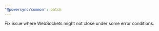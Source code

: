 ```yaml
---
'@powersync/common': patch
---
```


Fix issue where WebSockets might not close under some error conditions.
